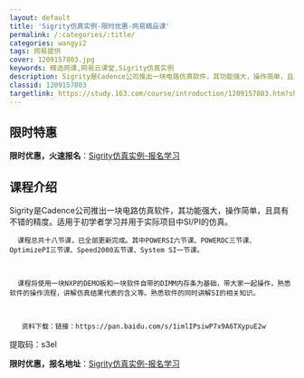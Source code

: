 ```yaml
---
layout: default
title: 'Sigrity仿真实例-限时优惠-网易精品课'
permalink: /:categories/:title/
categories: wangyi2
tags: 网易提供
cover: 1209157803.jpg
keywords: 精选网课,网易云课堂,Sigrity仿真实例
description: Sigrity是Cadence公司推出一块电路仿真软件，其功能强大，操作简单，且具有不错的精度。适用于初学者学习并用于实
classid: 1209157803
targetlink: https://study.163.com/course/introduction/1209157803.htm?share=1&shareId=1025206652&utm_campaign=share&utm_medium=iphoneShare&utm_source=&utm_u=1025206652
---
```


## 限时特惠

**限时优惠，火速报名**：[Sigrity仿真实例-报名学习](https://study.163.com/course/introduction/1209157803.htm?share=1&shareId=1025206652&utm_campaign=share&utm_medium=iphoneShare&utm_source=&utm_u=1025206652)

## 课程介绍

Sigrity是Cadence公司推出一块电路仿真软件，其功能强大，操作简单，且具有不错的精度。适用于初学者学习并用于实际项目中SI/PI的仿真。



      课程总共十八节课，已全部更新完成。其中POWERSI六节课、POWERDC三节课、OptimizePI三节课、Speed2000五节课、System SI一节课。



      课程将使用一块NXP的DEMO板和一块软件自带的DIMM内存条为基础，带大家一起操作，熟悉软件的操作流程，讲解仿真结果代表的含义等。熟悉软件的同时讲解SI的相关知识。



       资料下载：链接：https://pan.baidu.com/s/1imlIPsiwP7x9A6TXypuE2w 

提取码：s3el

**限时优惠，报名地址**：[Sigrity仿真实例-报名学习](https://study.163.com/course/introduction/1209157803.htm?share=1&shareId=1025206652&utm_campaign=share&utm_medium=iphoneShare&utm_source=&utm_u=1025206652)

